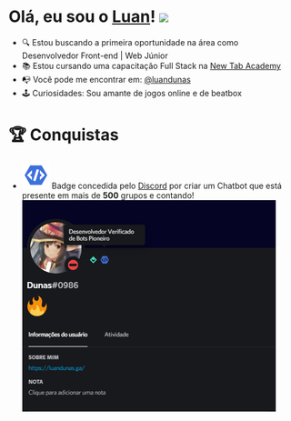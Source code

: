 # Olá, eu sou o [Luan](https://luandunas.ga/)! <img src="https://raw.githubusercontent.com/MartinHeinz/MartinHeinz/master/wave.gif" width="30px">

<div>
	<ul>
		<li>🔍 Estou buscando a primeira oportunidade na área como Desenvolvedor Front-end | Web Júnior</li>
		<li>📚 Estou cursando uma capacitação Full Stack na <a href="https://newtab.academy/" target="_blank">New Tab Academy</a></li>
		<li>📭 Você pode me encontrar em: <a href="https://twitter.com/luandunas">@luandunas</a></li>
		<li>🕹️ Curiosidades: Sou amante de jogos online e de beatbox</li>
	</ul>
</div>

##

<div>
	<h1>🏆 Conquistas</h1>
	<ul>
		<li><img src="img/discordDeveloperBadge.svg"> Badge concedida pelo <a href="https://discord.com/">Discord</a> por criar um Chatbot que está presente em mais de <strong>500</strong> grupos e contando! <img src="img/discordprofile.PNG"></li>
	</ul>
</div>